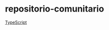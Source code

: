 # repositorio-comunitario

[TypeScript](https://github.com/mikaellpc4/repositorio-comunitario/tree/main/TypeScript "TypeScript")